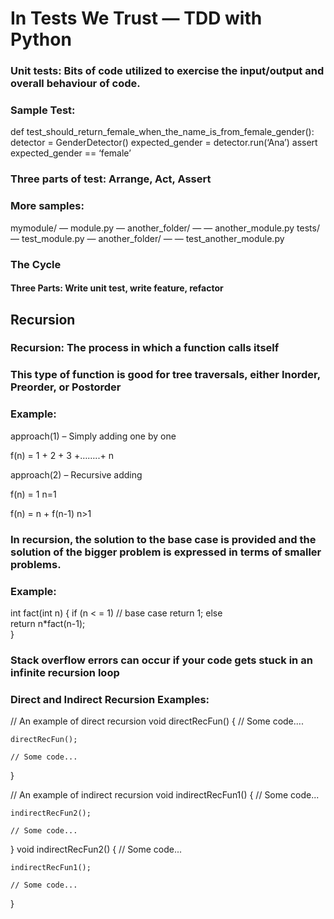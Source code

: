 # In Tests We Trust — TDD with Python

### Unit tests: Bits of code utilized to exercise the input/output and overall behaviour of code.

### Sample Test:
def test_should_return_female_when_the_name_is_from_female_gender():
    detector = GenderDetector()
    expected_gender = detector.run(‘Ana’)
    assert expected_gender == ‘female’
    
### Three parts of test: Arrange, Act, Assert

### More samples:
mymodule/
 — module.py
 — another_folder/
 — — another_module.py
tests/
 — test_module.py
 — another_folder/
 — — test_another_module.py
 

### The Cycle
#### Three Parts: Write unit test, write feature, refactor

## Recursion

### Recursion: The process in which a function calls itself

### This type of function is good for tree traversals, either Inorder, Preorder, or Postorder

### Example:
approach(1) – Simply adding one by one

f(n) = 1 + 2 + 3 +……..+ n

approach(2) – Recursive adding 

f(n) = 1                  n=1

f(n) = n + f(n-1)    n>1

### In recursion, the solution to the base case is provided and the solution of the bigger problem is expressed in terms of smaller problems. 

### Example:
int fact(int n)
{
    if (n < = 1) // base case
        return 1;
    else    
        return n*fact(n-1);    
}

### Stack overflow errors can occur if your code gets stuck in an infinite recursion loop

### Direct and Indirect Recursion Examples:
// An example of direct recursion
void directRecFun()
{
    // Some code....

    directRecFun();

    // Some code...
}

// An example of indirect recursion
void indirectRecFun1()
{
    // Some code...

    indirectRecFun2();

    // Some code...
}
void indirectRecFun2()
{
    // Some code...

    indirectRecFun1();

    // Some code...
}

